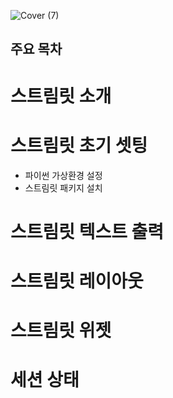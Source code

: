 ![Cover (7)](https://github.com/user-attachments/assets/b811da05-4c31-4d79-9adb-5d13aa284a85)


## 주요 목차

# 스트림릿 소개
# 스트림릿 초기 셋팅
  - 파이썬 가상환경 설정
  - 스트림릿 패키지 설치
# 스트림릿 텍스트 출력
# 스트림릿 레이아웃
# 스트림릿 위젯
# 세션 상태
